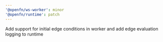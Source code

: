 ```yaml
---
'@openfn/ws-worker': minor
'@openfn/runtime': patch
---
```


Add support for initial edge conditions in worker and add edge evaluation logging to runtime
